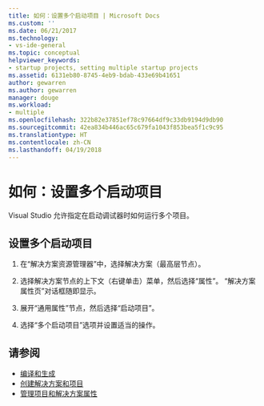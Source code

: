 ```yaml
---
title: 如何：设置多个启动项目 | Microsoft Docs
ms.custom: ''
ms.date: 06/21/2017
ms.technology:
- vs-ide-general
ms.topic: conceptual
helpviewer_keywords:
- startup projects, setting multiple startup projects
ms.assetid: 6131eb80-8745-4eb9-bdab-433e69b41651
author: gewarren
ms.author: gewarren
manager: douge
ms.workload:
- multiple
ms.openlocfilehash: 322b82e37851ef78c97664df9c33db9194d9db90
ms.sourcegitcommit: 42ea834b446ac65c679fa1043f853bea5f1c9c95
ms.translationtype: HT
ms.contentlocale: zh-CN
ms.lasthandoff: 04/19/2018
---
```

# <a name="how-to-set-multiple-startup-projects"></a>如何：设置多个启动项目
Visual Studio 允许指定在启动调试器时如何运行多个项目。  

## <a name="to-set-multiple-startup-projects"></a>设置多个启动项目  

1.  在“解决方案资源管理器”中，选择解决方案（最高层节点）。  

2.  选择解决方案节点的上下文（右键单击）菜单，然后选择“属性”。 “解决方案属性页”对话框随即显示。  

3.  展开“通用属性”节点，然后选择“启动项目”。  

4.  选择“多个启动项目”选项并设置适当的操作。

## <a name="see-also"></a>请参阅

- [编译和生成](../ide/compiling-and-building-in-visual-studio.md)
- [创建解决方案和项目](../ide/creating-solutions-and-projects.md)
- [管理项目和解决方案属性](../ide/managing-project-and-solution-properties.md)
